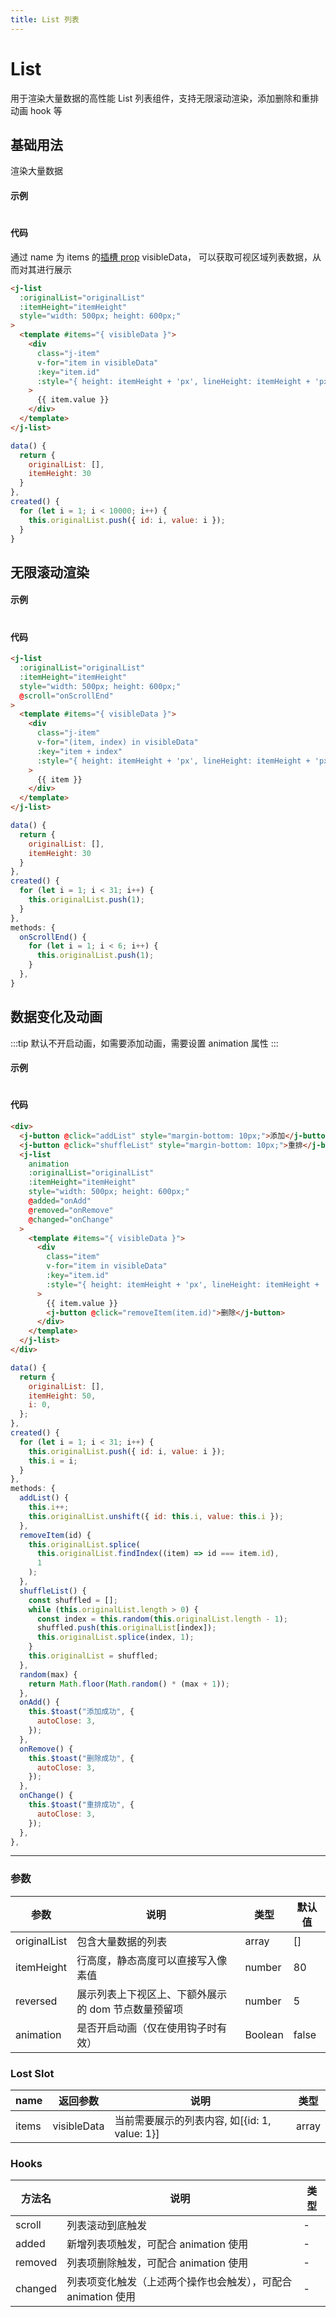 ```yaml
---
title: List 列表
---
```


# List

用于渲染大量数据的高性能 List 列表组件，支持无限滚动渲染，添加删除和重排动画 hook 等

## 基础用法

渲染大量数据

#### 示例

#

<ClientOnly>
<list-demo/>
</ClientOnly>

#### 代码

通过 name 为 items 的[插槽 prop](https://cn.vuejs.org/v2/guide/components-slots.html#%E4%BD%9C%E7%94%A8%E5%9F%9F%E6%8F%92%E6%A7%BD) visibleData，
可以获取可视区域列表数据，从而对其进行展示

```html
<j-list
  :originalList="originalList"
  :itemHeight="itemHeight"
  style="width: 500px; height: 600px;"
>
  <template #items="{ visibleData }">
    <div
      class="j-item"
      v-for="item in visibleData"
      :key="item.id"
      :style="{ height: itemHeight + 'px', lineHeight: itemHeight + 'px' }"
    >
      {{ item.value }}
    </div>
  </template>
</j-list>
```

```js
data() {
  return {
    originalList: [],
    itemHeight: 30
  }
},
created() {
  for (let i = 1; i < 10000; i++) {
    this.originalList.push({ id: i, value: i });
  }
}
```

## 无限滚动渲染

#### 示例

#

<ClientOnly>
<list-infinit-demo />
</ClientOnly>

#### 代码

```html
<j-list
  :originalList="originalList"
  :itemHeight="itemHeight"
  style="width: 500px; height: 600px;"
  @scroll="onScrollEnd"
>
  <template #items="{ visibleData }">
    <div
      class="j-item"
      v-for="(item, index) in visibleData"
      :key="item + index"
      :style="{ height: itemHeight + 'px', lineHeight: itemHeight + 'px' }"
    >
      {{ item }}
    </div>
  </template>
</j-list>
```

```js
data() {
  return {
    originalList: [],
    itemHeight: 30
  }
},
created() {
  for (let i = 1; i < 31; i++) {
    this.originalList.push(1);
  }
},
methods: {
  onScrollEnd() {
    for (let i = 1; i < 6; i++) {
      this.originalList.push(1);
    }
  },
}
```

## 数据变化及动画

:::tip
默认不开启动画，如需要添加动画，需要设置 animation 属性
:::

#### 示例

#

<ClientOnly>
<list-callbackAndAnimation-demo />
</ClientOnly>

#### 代码

```html
<div>
  <j-button @click="addList" style="margin-bottom: 10px;">添加</j-button>
  <j-button @click="shuffleList" style="margin-bottom: 10px;">重排</j-button>
  <j-list
    animation
    :originalList="originalList"
    :itemHeight="itemHeight"
    style="width: 500px; height: 600px;"
    @added="onAdd"
    @removed="onRemove"
    @changed="onChange"
  >
    <template #items="{ visibleData }">
      <div
        class="item"
        v-for="item in visibleData"
        :key="item.id"
        :style="{ height: itemHeight + 'px', lineHeight: itemHeight + 'px' }"
      >
        {{ item.value }}
        <j-button @click="removeItem(item.id)">删除</j-button>
      </div>
    </template>
  </j-list>
</div>
```

```js
data() {
  return {
    originalList: [],
    itemHeight: 50,
    i: 0,
  };
},
created() {
  for (let i = 1; i < 31; i++) {
    this.originalList.push({ id: i, value: i });
    this.i = i;
  }
},
methods: {
  addList() {
    this.i++;
    this.originalList.unshift({ id: this.i, value: this.i });
  },
  removeItem(id) {
    this.originalList.splice(
      this.originalList.findIndex((item) => id === item.id),
      1
    );
  },
  shuffleList() {
    const shuffled = [];
    while (this.originalList.length > 0) {
      const index = this.random(this.originalList.length - 1);
      shuffled.push(this.originalList[index]);
      this.originalList.splice(index, 1);
    }
    this.originalList = shuffled;
  },
  random(max) {
    return Math.floor(Math.random() * (max + 1));
  },
  onAdd() {
    this.$toast("添加成功", {
      autoClose: 3,
    });
  },
  onRemove() {
    this.$toast("删除成功", {
      autoClose: 3,
    });
  },
  onChange() {
    this.$toast("重排成功", {
      autoClose: 3,
    });
  },
},
```

---

### 参数

| 参数                | 说明                                                 | 类型          | 默认值 |
| ------------------- | --------------------------------------------------- | ------------- | ------ |
| originalList        | 包含大量数据的列表                                     | array         | []     |
| itemHeight          | 行高度，静态高度可以直接写入像素值                        | number | 80     |
| reversed            | 展示列表上下视区上、下额外展示的 dom 节点数量预留项          | number        | 5      |
| animation           | 是否开启动画（仅在使用钩子时有效）                        | Boolean       | false  |

### Lost Slot

| name  | 返回参数    | 说明                   | 类型                        |
| ----- | ----------- | ---------------------- | --------------------------- |
| items | visibleData | 当前需要展示的列表内容, 如[{id: 1, value: 1}] | array |

### Hooks

| 方法名  | 说明                                                          | 类型 |
| ------- | ------------------------------------------------------------- | ---- |
| scroll  | 列表滚动到底触发                                              | -    |
| added   | 新增列表项触发，可配合 animation 使用                         | -    |
| removed | 列表项删除触发，可配合 animation 使用                         | -    |
| changed | 列表项变化触发（上述两个操作也会触发），可配合 animation 使用 | -    |
